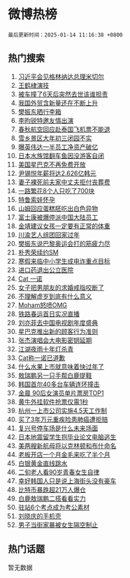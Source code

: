 # 微博热榜

`最后更新时间：2025-01-14 11:16:38 +0800`

## 热门搜索

1. [习近平会见格林纳达总理米切尔](https://m.weibo.cn/search?containerid=100103type%3D1%26t%3D10%26q%3D%23%E4%B9%A0%E8%BF%91%E5%B9%B3%E4%BC%9A%E8%A7%81%E6%A0%BC%E6%9E%97%E7%BA%B3%E8%BE%BE%E6%80%BB%E7%90%86%E7%B1%B3%E5%88%87%E5%B0%94%23&stream_entry_id=51&isnewpage=1&extparam=seat%3D1%26pos%3D0%26stream_entry_id%3D51%26c_type%3D51%26filter_type%3Drealtimehot%26cate%3D10103%26q%3D%2523%25E4%25B9%25A0%25E8%25BF%2591%25E5%25B9%25B3%25E4%25BC%259A%25E8%25A7%2581%25E6%25A0%25BC%25E6%259E%2597%25E7%25BA%25B3%25E8%25BE%25BE%25E6%2580%25BB%25E7%2590%2586%25E7%25B1%25B3%25E5%2588%2587%25E5%25B0%2594%2523%26dgr%3D0%26display_time%3D1736824597%26pre_seqid%3D17368245970920857042125)
1. [王鹤棣演技](https://m.weibo.cn/search?containerid=100103type%3D1%26t%3D10%26q%3D%E7%8E%8B%E9%B9%A4%E6%A3%A3%E6%BC%94%E6%8A%80&stream_entry_id=31&isnewpage=1&extparam=seat%3D1%26flag%3D2%26lcate%3D5001%26stream_entry_id%3D31%26q%3D%25E7%258E%258B%25E9%25B9%25A4%25E6%25A3%25A3%25E6%25BC%2594%25E6%258A%2580%26dgr%3D0%26pos%3D0%26c_type%3D31%26band_rank%3D1%26realpos%3D1%26cate%3D5001%26filter_type%3Drealtimehot%26display_time%3D1736824597%26pre_seqid%3D17368245970920857042125)
1. [被车撞了6天后突然去世该谁担责](https://m.weibo.cn/search?containerid=100103type%3D1%26t%3D10%26q%3D%23%E8%A2%AB%E8%BD%A6%E6%92%9E%E4%BA%866%E5%A4%A9%E5%90%8E%E7%AA%81%E7%84%B6%E5%8E%BB%E4%B8%96%E8%AF%A5%E8%B0%81%E6%8B%85%E8%B4%A3%23&stream_entry_id=31&isnewpage=1&extparam=seat%3D1%26flag%3D1%26lcate%3D5001%26stream_entry_id%3D31%26q%3D%2523%25E8%25A2%25AB%25E8%25BD%25A6%25E6%2592%259E%25E4%25BA%25866%25E5%25A4%25A9%25E5%2590%258E%25E7%25AA%2581%25E7%2584%25B6%25E5%258E%25BB%25E4%25B8%2596%25E8%25AF%25A5%25E8%25B0%2581%25E6%258B%2585%25E8%25B4%25A3%2523%26dgr%3D0%26pos%3D1%26c_type%3D31%26band_rank%3D2%26realpos%3D2%26cate%3D5001%26filter_type%3Drealtimehot%26display_time%3D1736824597%26pre_seqid%3D17368245970920857042125)
1. [我国外贸含新量还在不断上升](https://m.weibo.cn/search?containerid=100103type%3D1%26t%3D10%26q%3D%23%E6%88%91%E5%9B%BD%E5%A4%96%E8%B4%B8%E5%90%AB%E6%96%B0%E9%87%8F%E8%BF%98%E5%9C%A8%E4%B8%8D%E6%96%AD%E4%B8%8A%E5%8D%87%23&stream_entry_id=31&isnewpage=1&extparam=seat%3D1%26flag%3D0%26lcate%3D5001%26stream_entry_id%3D31%26q%3D%2523%25E6%2588%2591%25E5%259B%25BD%25E5%25A4%2596%25E8%25B4%25B8%25E5%2590%25AB%25E6%2596%25B0%25E9%2587%258F%25E8%25BF%2598%25E5%259C%25A8%25E4%25B8%258D%25E6%2596%25AD%25E4%25B8%258A%25E5%258D%2587%2523%26dgr%3D0%26pos%3D2%26c_type%3D31%26band_rank%3D3%26realpos%3D3%26cate%3D5001%26filter_type%3Drealtimehot%26display_time%3D1736824597%26pre_seqid%3D17368245970920857042125)
1. [樊振东晒行李箱](https://m.weibo.cn/search?containerid=100103type%3D1%26t%3D10%26q%3D%23%E6%A8%8A%E6%8C%AF%E4%B8%9C%E6%99%92%E8%A1%8C%E6%9D%8E%E7%AE%B1%23&stream_entry_id=31&isnewpage=1&extparam=seat%3D1%26flag%3D1%26lcate%3D5001%26stream_entry_id%3D31%26q%3D%2523%25E6%25A8%258A%25E6%258C%25AF%25E4%25B8%259C%25E6%2599%2592%25E8%25A1%258C%25E6%259D%258E%25E7%25AE%25B1%2523%26dgr%3D0%26pos%3D3%26c_type%3D31%26band_rank%3D4%26realpos%3D4%26cate%3D5001%26filter_type%3Drealtimehot%26display_time%3D1736824597%26pre_seqid%3D17368245970920857042125)
1. [李昀锐特邀友情出演](https://m.weibo.cn/search?containerid=100103type%3D1%26t%3D10%26q%3D%23%E6%9D%8E%E6%98%80%E9%94%90%E7%89%B9%E9%82%80%E5%8F%8B%E6%83%85%E5%87%BA%E6%BC%94%23&stream_entry_id=31&isnewpage=1&extparam=seat%3D1%26flag%3D1%26lcate%3D5001%26stream_entry_id%3D31%26q%3D%2523%25E6%259D%258E%25E6%2598%2580%25E9%2594%2590%25E7%2589%25B9%25E9%2582%2580%25E5%258F%258B%25E6%2583%2585%25E5%2587%25BA%25E6%25BC%2594%2523%26dgr%3D0%26pos%3D4%26c_type%3D31%26band_rank%3D5%26realpos%3D5%26cate%3D5001%26filter_type%3Drealtimehot%26display_time%3D1736824597%26pre_seqid%3D17368245970920857042125)
1. [春秋航空回应赴泰国飞机票不能退](https://m.weibo.cn/search?containerid=100103type%3D1%26t%3D10%26q%3D%23%E6%98%A5%E7%A7%8B%E8%88%AA%E7%A9%BA%E5%9B%9E%E5%BA%94%E8%B5%B4%E6%B3%B0%E5%9B%BD%E9%A3%9E%E6%9C%BA%E7%A5%A8%E4%B8%8D%E8%83%BD%E9%80%80%23&stream_entry_id=31&isnewpage=1&extparam=seat%3D1%26flag%3D1%26lcate%3D5001%26stream_entry_id%3D31%26q%3D%2523%25E6%2598%25A5%25E7%25A7%258B%25E8%2588%25AA%25E7%25A9%25BA%25E5%259B%259E%25E5%25BA%2594%25E8%25B5%25B4%25E6%25B3%25B0%25E5%259B%25BD%25E9%25A3%259E%25E6%259C%25BA%25E7%25A5%25A8%25E4%25B8%258D%25E8%2583%25BD%25E9%2580%2580%2523%26dgr%3D0%26pos%3D5%26c_type%3D31%26band_rank%3D6%26realpos%3D6%26cate%3D5001%26filter_type%3Drealtimehot%26display_time%3D1736824597%26pre_seqid%3D17368245970920857042125)
1. [雪乡景区大年初三闭园不实](https://m.weibo.cn/search?containerid=100103type%3D1%26t%3D10%26q%3D%23%E9%9B%AA%E4%B9%A1%E6%99%AF%E5%8C%BA%E5%A4%A7%E5%B9%B4%E5%88%9D%E4%B8%89%E9%97%AD%E5%9B%AD%E4%B8%8D%E5%AE%9E%23&stream_entry_id=31&isnewpage=1&extparam=seat%3D1%26is_ad_pos%3D1%26lcate%3D5001%26stream_entry_id%3D31%26q%3D%2523%25E9%259B%25AA%25E4%25B9%25A1%25E6%2599%25AF%25E5%258C%25BA%25E5%25A4%25A7%25E5%25B9%25B4%25E5%2588%259D%25E4%25B8%2589%25E9%2597%25AD%25E5%259B%25AD%25E4%25B8%258D%25E5%25AE%259E%2523%26dgr%3D0%26pos%3D6%26c_type%3D31%26band_rank%3D7%26adid%3D272643%26cate%3D5001%26filter_type%3Drealtimehot%26display_time%3D1736824597%26pre_seqid%3D17368245970920857042125)
1. [曝英伟达一半员工净资产破亿](https://m.weibo.cn/search?containerid=100103type%3D1%26t%3D10%26q%3D%23%E6%9B%9D%E8%8B%B1%E4%BC%9F%E8%BE%BE%E4%B8%80%E5%8D%8A%E5%91%98%E5%B7%A5%E5%87%80%E8%B5%84%E4%BA%A7%E7%A0%B4%E4%BA%BF%23&stream_entry_id=31&isnewpage=1&extparam=seat%3D1%26flag%3D2%26lcate%3D5001%26stream_entry_id%3D31%26q%3D%2523%25E6%259B%259D%25E8%258B%25B1%25E4%25BC%259F%25E8%25BE%25BE%25E4%25B8%2580%25E5%258D%258A%25E5%2591%2598%25E5%25B7%25A5%25E5%2587%2580%25E8%25B5%2584%25E4%25BA%25A7%25E7%25A0%25B4%25E4%25BA%25BF%2523%26dgr%3D0%26pos%3D7%26c_type%3D31%26band_rank%3D7%26realpos%3D7%26cate%3D5001%26filter_type%3Drealtimehot%26display_time%3D1736824597%26pre_seqid%3D17368245970920857042125)
1. [日本水族馆翻车鱼因没游客自闭](https://m.weibo.cn/search?containerid=100103type%3D1%26t%3D10%26q%3D%23%E6%97%A5%E6%9C%AC%E6%B0%B4%E6%97%8F%E9%A6%86%E7%BF%BB%E8%BD%A6%E9%B1%BC%E5%9B%A0%E6%B2%A1%E6%B8%B8%E5%AE%A2%E8%87%AA%E9%97%AD%23&stream_entry_id=31&isnewpage=1&extparam=seat%3D1%26flag%3D0%26lcate%3D5001%26stream_entry_id%3D31%26q%3D%2523%25E6%2597%25A5%25E6%259C%25AC%25E6%25B0%25B4%25E6%2597%258F%25E9%25A6%2586%25E7%25BF%25BB%25E8%25BD%25A6%25E9%25B1%25BC%25E5%259B%25A0%25E6%25B2%25A1%25E6%25B8%25B8%25E5%25AE%25A2%25E8%2587%25AA%25E9%2597%25AD%2523%26dgr%3D0%26pos%3D8%26c_type%3D31%26band_rank%3D8%26realpos%3D8%26cate%3D5001%26filter_type%3Drealtimehot%26display_time%3D1736824597%26pre_seqid%3D17368245970920857042125)
1. [美国星巴克不再免费开放](https://m.weibo.cn/search?containerid=100103type%3D1%26t%3D10%26q%3D%23%E7%BE%8E%E5%9B%BD%E6%98%9F%E5%B7%B4%E5%85%8B%E4%B8%8D%E5%86%8D%E5%85%8D%E8%B4%B9%E5%BC%80%E6%94%BE%23&stream_entry_id=31&isnewpage=1&extparam=seat%3D1%26flag%3D0%26lcate%3D5001%26stream_entry_id%3D31%26q%3D%2523%25E7%25BE%258E%25E5%259B%25BD%25E6%2598%259F%25E5%25B7%25B4%25E5%2585%258B%25E4%25B8%258D%25E5%2586%258D%25E5%2585%258D%25E8%25B4%25B9%25E5%25BC%2580%25E6%2594%25BE%2523%26dgr%3D0%26pos%3D9%26c_type%3D31%26band_rank%3D9%26realpos%3D9%26cate%3D5001%26filter_type%3Drealtimehot%26display_time%3D1736824597%26pre_seqid%3D17368245970920857042125)
1. [尹锡悦年薪将达2.626亿韩元](https://m.weibo.cn/search?containerid=100103type%3D1%26t%3D10%26q%3D%23%E5%B0%B9%E9%94%A1%E6%82%A6%E5%B9%B4%E8%96%AA%E5%B0%86%E8%BE%BE2.626%E4%BA%BF%E9%9F%A9%E5%85%83%23&stream_entry_id=31&isnewpage=1&extparam=seat%3D1%26flag%3D1%26lcate%3D5001%26stream_entry_id%3D31%26q%3D%2523%25E5%25B0%25B9%25E9%2594%25A1%25E6%2582%25A6%25E5%25B9%25B4%25E8%2596%25AA%25E5%25B0%2586%25E8%25BE%25BE2.626%25E4%25BA%25BF%25E9%259F%25A9%25E5%2585%2583%2523%26dgr%3D0%26pos%3D10%26c_type%3D31%26band_rank%3D10%26realpos%3D10%26cate%3D5001%26filter_type%3Drealtimehot%26display_time%3D1736824597%26pre_seqid%3D17368245970920857042125)
1. [妻子裸死前夫家中丈夫拒付丧葬费](https://m.weibo.cn/search?containerid=100103type%3D1%26t%3D10%26q%3D%23%E5%A6%BB%E5%AD%90%E8%A3%B8%E6%AD%BB%E5%89%8D%E5%A4%AB%E5%AE%B6%E4%B8%AD%E4%B8%88%E5%A4%AB%E6%8B%92%E4%BB%98%E4%B8%A7%E8%91%AC%E8%B4%B9%23&stream_entry_id=31&isnewpage=1&extparam=seat%3D1%26flag%3D2%26lcate%3D5001%26stream_entry_id%3D31%26q%3D%2523%25E5%25A6%25BB%25E5%25AD%2590%25E8%25A3%25B8%25E6%25AD%25BB%25E5%2589%258D%25E5%25A4%25AB%25E5%25AE%25B6%25E4%25B8%25AD%25E4%25B8%2588%25E5%25A4%25AB%25E6%258B%2592%25E4%25BB%2598%25E4%25B8%25A7%25E8%2591%25AC%25E8%25B4%25B9%2523%26dgr%3D0%26pos%3D11%26c_type%3D31%26band_rank%3D11%26realpos%3D11%26cate%3D5001%26filter_type%3Drealtimehot%26display_time%3D1736824597%26pre_seqid%3D17368245970920857042125)
1. [一路繁花8个人只吃了700块](https://m.weibo.cn/search?containerid=100103type%3D1%26t%3D10%26q%3D%23%E4%B8%80%E8%B7%AF%E7%B9%81%E8%8A%B18%E4%B8%AA%E4%BA%BA%E5%8F%AA%E5%90%83%E4%BA%86700%E5%9D%97%23&stream_entry_id=31&isnewpage=1&extparam=seat%3D1%26flag%3D2%26lcate%3D5001%26stream_entry_id%3D31%26q%3D%2523%25E4%25B8%2580%25E8%25B7%25AF%25E7%25B9%2581%25E8%258A%25B18%25E4%25B8%25AA%25E4%25BA%25BA%25E5%258F%25AA%25E5%2590%2583%25E4%25BA%2586700%25E5%259D%2597%2523%26dgr%3D0%26pos%3D12%26c_type%3D31%26band_rank%3D12%26realpos%3D12%26cate%3D5001%26filter_type%3Drealtimehot%26display_time%3D1736824597%26pre_seqid%3D17368245970920857042125)
1. [特鲁索娃怀孕](https://m.weibo.cn/search?containerid=100103type%3D1%26t%3D10%26q%3D%E7%89%B9%E9%B2%81%E7%B4%A2%E5%A8%83%E6%80%80%E5%AD%95&stream_entry_id=31&isnewpage=1&extparam=seat%3D1%26flag%3D2%26lcate%3D5001%26stream_entry_id%3D31%26q%3D%25E7%2589%25B9%25E9%25B2%2581%25E7%25B4%25A2%25E5%25A8%2583%25E6%2580%2580%25E5%25AD%2595%26dgr%3D0%26pos%3D13%26c_type%3D31%26band_rank%3D13%26realpos%3D13%26cate%3D5001%26filter_type%3Drealtimehot%26display_time%3D1736824597%26pre_seqid%3D17368245970920857042125)
1. [山姆回应蛋糕胚吃出白色异物](https://m.weibo.cn/search?containerid=100103type%3D1%26t%3D10%26q%3D%23%E5%B1%B1%E5%A7%86%E5%9B%9E%E5%BA%94%E8%9B%8B%E7%B3%95%E8%83%9A%E5%90%83%E5%87%BA%E7%99%BD%E8%89%B2%E5%BC%82%E7%89%A9%23&stream_entry_id=31&isnewpage=1&extparam=seat%3D1%26flag%3D0%26lcate%3D5001%26stream_entry_id%3D31%26q%3D%2523%25E5%25B1%25B1%25E5%25A7%2586%25E5%259B%259E%25E5%25BA%2594%25E8%259B%258B%25E7%25B3%2595%25E8%2583%259A%25E5%2590%2583%25E5%2587%25BA%25E7%2599%25BD%25E8%2589%25B2%25E5%25BC%2582%25E7%2589%25A9%2523%26dgr%3D0%26pos%3D14%26c_type%3D31%26band_rank%3D14%26realpos%3D14%26cate%3D5001%26filter_type%3Drealtimehot%26display_time%3D1736824597%26pre_seqid%3D17368245970920857042125)
1. [富士康被爆停派中国大陆员工](https://m.weibo.cn/search?containerid=100103type%3D1%26t%3D10%26q%3D%23%E5%AF%8C%E5%A3%AB%E5%BA%B7%E8%A2%AB%E7%88%86%E5%81%9C%E6%B4%BE%E4%B8%AD%E5%9B%BD%E5%A4%A7%E9%99%86%E5%91%98%E5%B7%A5%23&stream_entry_id=31&isnewpage=1&extparam=seat%3D1%26flag%3D1%26lcate%3D5001%26stream_entry_id%3D31%26q%3D%2523%25E5%25AF%258C%25E5%25A3%25AB%25E5%25BA%25B7%25E8%25A2%25AB%25E7%2588%2586%25E5%2581%259C%25E6%25B4%25BE%25E4%25B8%25AD%25E5%259B%25BD%25E5%25A4%25A7%25E9%2599%2586%25E5%2591%2598%25E5%25B7%25A5%2523%26dgr%3D0%26pos%3D15%26c_type%3D31%26band_rank%3D15%26realpos%3D15%26cate%3D5001%26filter_type%3Drealtimehot%26display_time%3D1736824597%26pre_seqid%3D17368245970920857042125)
1. [金靖建议女孩一定要有正常的体重](https://m.weibo.cn/search?containerid=100103type%3D1%26t%3D10%26q%3D%23%E9%87%91%E9%9D%96%E5%BB%BA%E8%AE%AE%E5%A5%B3%E5%AD%A9%E4%B8%80%E5%AE%9A%E8%A6%81%E6%9C%89%E6%AD%A3%E5%B8%B8%E7%9A%84%E4%BD%93%E9%87%8D%23&stream_entry_id=31&isnewpage=1&extparam=seat%3D1%26flag%3D0%26lcate%3D5001%26stream_entry_id%3D31%26q%3D%2523%25E9%2587%2591%25E9%259D%2596%25E5%25BB%25BA%25E8%25AE%25AE%25E5%25A5%25B3%25E5%25AD%25A9%25E4%25B8%2580%25E5%25AE%259A%25E8%25A6%2581%25E6%259C%2589%25E6%25AD%25A3%25E5%25B8%25B8%25E7%259A%2584%25E4%25BD%2593%25E9%2587%258D%2523%26dgr%3D0%26pos%3D16%26c_type%3D31%26band_rank%3D16%26realpos%3D16%26cate%3D5001%26filter_type%3Drealtimehot%26display_time%3D1736824597%26pre_seqid%3D17368245970920857042125)
1. [川渝艺人组团回家过年](https://m.weibo.cn/search?containerid=100103type%3D1%26t%3D10%26q%3D%23%E5%B7%9D%E6%B8%9D%E8%89%BA%E4%BA%BA%E7%BB%84%E5%9B%A2%E5%9B%9E%E5%AE%B6%E8%BF%87%E5%B9%B4%23&stream_entry_id=31&isnewpage=1&extparam=seat%3D1%26flag%3D1%26lcate%3D5001%26stream_entry_id%3D31%26q%3D%2523%25E5%25B7%259D%25E6%25B8%259D%25E8%2589%25BA%25E4%25BA%25BA%25E7%25BB%2584%25E5%259B%25A2%25E5%259B%259E%25E5%25AE%25B6%25E8%25BF%2587%25E5%25B9%25B4%2523%26dgr%3D0%26pos%3D17%26c_type%3D31%26band_rank%3D17%26realpos%3D17%26cate%3D5001%26filter_type%3Drealtimehot%26display_time%3D1736824597%26pre_seqid%3D17368245970920857042125)
1. [樊振东说巴黎奥运会打的筋疲力尽](https://m.weibo.cn/search?containerid=100103type%3D1%26t%3D10%26q%3D%23%E6%A8%8A%E6%8C%AF%E4%B8%9C%E8%AF%B4%E5%B7%B4%E9%BB%8E%E5%A5%A5%E8%BF%90%E4%BC%9A%E6%89%93%E7%9A%84%E7%AD%8B%E7%96%B2%E5%8A%9B%E5%B0%BD%23&stream_entry_id=31&isnewpage=1&extparam=seat%3D1%26flag%3D0%26lcate%3D5001%26stream_entry_id%3D31%26q%3D%2523%25E6%25A8%258A%25E6%258C%25AF%25E4%25B8%259C%25E8%25AF%25B4%25E5%25B7%25B4%25E9%25BB%258E%25E5%25A5%25A5%25E8%25BF%2590%25E4%25BC%259A%25E6%2589%2593%25E7%259A%2584%25E7%25AD%258B%25E7%2596%25B2%25E5%258A%259B%25E5%25B0%25BD%2523%26dgr%3D0%26pos%3D18%26c_type%3D31%26band_rank%3D18%26realpos%3D18%26cate%3D5001%26filter_type%3Drealtimehot%26display_time%3D1736824597%26pre_seqid%3D17368245970920857042125)
1. [朴秀荣续约SM](https://m.weibo.cn/search?containerid=100103type%3D1%26t%3D10%26q%3D%23%E6%9C%B4%E7%A7%80%E8%8D%A3%E7%BB%AD%E7%BA%A6SM%23&stream_entry_id=31&isnewpage=1&extparam=seat%3D1%26flag%3D1%26lcate%3D5001%26stream_entry_id%3D31%26q%3D%2523%25E6%259C%25B4%25E7%25A7%2580%25E8%258D%25A3%25E7%25BB%25AD%25E7%25BA%25A6SM%2523%26dgr%3D0%26pos%3D19%26c_type%3D31%26band_rank%3D19%26realpos%3D19%26cate%3D5001%26filter_type%3Drealtimehot%26display_time%3D1736824597%26pre_seqid%3D17368245970920857042125)
1. [寒假来临中小学生成电诈重点目标](https://m.weibo.cn/search?containerid=100103type%3D1%26t%3D10%26q%3D%23%E5%AF%92%E5%81%87%E6%9D%A5%E4%B8%B4%E4%B8%AD%E5%B0%8F%E5%AD%A6%E7%94%9F%E6%88%90%E7%94%B5%E8%AF%88%E9%87%8D%E7%82%B9%E7%9B%AE%E6%A0%87%23&stream_entry_id=31&isnewpage=1&extparam=seat%3D1%26flag%3D1%26lcate%3D5001%26stream_entry_id%3D31%26q%3D%2523%25E5%25AF%2592%25E5%2581%2587%25E6%259D%25A5%25E4%25B8%25B4%25E4%25B8%25AD%25E5%25B0%258F%25E5%25AD%25A6%25E7%2594%259F%25E6%2588%2590%25E7%2594%25B5%25E8%25AF%2588%25E9%2587%258D%25E7%2582%25B9%25E7%259B%25AE%25E6%25A0%2587%2523%26dgr%3D0%26pos%3D20%26c_type%3D31%26band_rank%3D20%26realpos%3D20%26cate%3D5001%26filter_type%3Drealtimehot%26display_time%3D1736824597%26pre_seqid%3D17368245970920857042125)
1. [进口药退出公立医院](https://m.weibo.cn/search?containerid=100103type%3D1%26t%3D10%26q%3D%23%E8%BF%9B%E5%8F%A3%E8%8D%AF%E9%80%80%E5%87%BA%E5%85%AC%E7%AB%8B%E5%8C%BB%E9%99%A2%23&stream_entry_id=31&isnewpage=1&extparam=seat%3D1%26flag%3D0%26lcate%3D5001%26stream_entry_id%3D31%26q%3D%2523%25E8%25BF%259B%25E5%258F%25A3%25E8%258D%25AF%25E9%2580%2580%25E5%2587%25BA%25E5%2585%25AC%25E7%25AB%258B%25E5%258C%25BB%25E9%2599%25A2%2523%26dgr%3D0%26pos%3D21%26c_type%3D31%26band_rank%3D21%26realpos%3D21%26cate%3D5001%26filter_type%3Drealtimehot%26display_time%3D1736824597%26pre_seqid%3D17368245970920857042125)
1. [Cat 一诺](https://m.weibo.cn/search?containerid=100103type%3D1%26t%3D10%26q%3DCat+%E4%B8%80%E8%AF%BA&stream_entry_id=31&isnewpage=1&extparam=seat%3D1%26flag%3D0%26lcate%3D5001%26stream_entry_id%3D31%26q%3DCat%2520%25E4%25B8%2580%25E8%25AF%25BA%26dgr%3D0%26pos%3D22%26c_type%3D31%26band_rank%3D22%26realpos%3D22%26cate%3D5001%26filter_type%3Drealtimehot%26display_time%3D1736824597%26pre_seqid%3D17368245970920857042125)
1. [女子把男朋友的求婚戒指咬断了](https://m.weibo.cn/search?containerid=100103type%3D1%26t%3D10%26q%3D%23%E5%A5%B3%E5%AD%90%E6%8A%8A%E7%94%B7%E6%9C%8B%E5%8F%8B%E7%9A%84%E6%B1%82%E5%A9%9A%E6%88%92%E6%8C%87%E5%92%AC%E6%96%AD%E4%BA%86%23&stream_entry_id=31&isnewpage=1&extparam=seat%3D1%26flag%3D1%26lcate%3D5001%26stream_entry_id%3D31%26q%3D%2523%25E5%25A5%25B3%25E5%25AD%2590%25E6%258A%258A%25E7%2594%25B7%25E6%259C%258B%25E5%258F%258B%25E7%259A%2584%25E6%25B1%2582%25E5%25A9%259A%25E6%2588%2592%25E6%258C%2587%25E5%2592%25AC%25E6%2596%25AD%25E4%25BA%2586%2523%26dgr%3D0%26pos%3D23%26c_type%3D31%26band_rank%3D23%26realpos%3D23%26cate%3D5001%26filter_type%3Drealtimehot%26display_time%3D1736824597%26pre_seqid%3D17368245970920857042125)
1. [不理解虚岁到底有什么意义](https://m.weibo.cn/search?containerid=100103type%3D1%26t%3D10%26q%3D%23%E4%B8%8D%E7%90%86%E8%A7%A3%E8%99%9A%E5%B2%81%E5%88%B0%E5%BA%95%E6%9C%89%E4%BB%80%E4%B9%88%E6%84%8F%E4%B9%89%23&stream_entry_id=31&isnewpage=1&extparam=seat%3D1%26flag%3D1%26lcate%3D5001%26stream_entry_id%3D31%26q%3D%2523%25E4%25B8%258D%25E7%2590%2586%25E8%25A7%25A3%25E8%2599%259A%25E5%25B2%2581%25E5%2588%25B0%25E5%25BA%2595%25E6%259C%2589%25E4%25BB%2580%25E4%25B9%2588%25E6%2584%258F%25E4%25B9%2589%2523%26dgr%3D0%26pos%3D24%26c_type%3D31%26band_rank%3D24%26realpos%3D24%26cate%3D5001%26filter_type%3Drealtimehot%26display_time%3D1736824597%26pre_seqid%3D17368245970920857042125)
1. [Moham怒喷OMG](https://m.weibo.cn/search?containerid=100103type%3D1%26t%3D10%26q%3D%23Moham%E6%80%92%E5%96%B7OMG%23&stream_entry_id=31&isnewpage=1&extparam=seat%3D1%26flag%3D0%26lcate%3D5001%26stream_entry_id%3D31%26q%3D%2523Moham%25E6%2580%2592%25E5%2596%25B7OMG%2523%26dgr%3D0%26pos%3D25%26c_type%3D31%26band_rank%3D25%26realpos%3D25%26cate%3D5001%26filter_type%3Drealtimehot%26display_time%3D1736824597%26pre_seqid%3D17368245970920857042125)
1. [铁路春运首日实况直播](https://m.weibo.cn/search?containerid=100103type%3D1%26t%3D10%26q%3D%23%E9%93%81%E8%B7%AF%E6%98%A5%E8%BF%90%E9%A6%96%E6%97%A5%E5%AE%9E%E5%86%B5%E7%9B%B4%E6%92%AD%23&stream_entry_id=31&isnewpage=1&extparam=seat%3D1%26flag%3D1%26lcate%3D5001%26stream_entry_id%3D31%26q%3D%2523%25E9%2593%2581%25E8%25B7%25AF%25E6%2598%25A5%25E8%25BF%2590%25E9%25A6%2596%25E6%2597%25A5%25E5%25AE%259E%25E5%2586%25B5%25E7%259B%25B4%25E6%2592%25AD%2523%26dgr%3D0%26pos%3D26%26c_type%3D31%26band_rank%3D26%26realpos%3D26%26cate%3D5001%26filter_type%3Drealtimehot%26display_time%3D1736824597%26pre_seqid%3D17368245970920857042125)
1. [刘亦菲去中国电视剧年度盛典](https://m.weibo.cn/search?containerid=100103type%3D1%26t%3D10%26q%3D%23%E5%88%98%E4%BA%A6%E8%8F%B2%E5%8E%BB%E4%B8%AD%E5%9B%BD%E7%94%B5%E8%A7%86%E5%89%A7%E5%B9%B4%E5%BA%A6%E7%9B%9B%E5%85%B8%23&stream_entry_id=31&isnewpage=1&extparam=seat%3D1%26flag%3D1%26lcate%3D5001%26stream_entry_id%3D31%26q%3D%2523%25E5%2588%2598%25E4%25BA%25A6%25E8%258F%25B2%25E5%258E%25BB%25E4%25B8%25AD%25E5%259B%25BD%25E7%2594%25B5%25E8%25A7%2586%25E5%2589%25A7%25E5%25B9%25B4%25E5%25BA%25A6%25E7%259B%259B%25E5%2585%25B8%2523%26dgr%3D0%26pos%3D27%26c_type%3D31%26band_rank%3D27%26realpos%3D27%26cate%3D5001%26filter_type%3Drealtimehot%26display_time%3D1736824597%26pre_seqid%3D17368245970920857042125)
1. [星巴克推出新的顾客行为准则](https://m.weibo.cn/search?containerid=100103type%3D1%26t%3D10%26q%3D%23%E6%98%9F%E5%B7%B4%E5%85%8B%E6%8E%A8%E5%87%BA%E6%96%B0%E7%9A%84%E9%A1%BE%E5%AE%A2%E8%A1%8C%E4%B8%BA%E5%87%86%E5%88%99%23&stream_entry_id=31&isnewpage=1&extparam=seat%3D1%26flag%3D0%26lcate%3D5001%26stream_entry_id%3D31%26q%3D%2523%25E6%2598%259F%25E5%25B7%25B4%25E5%2585%258B%25E6%258E%25A8%25E5%2587%25BA%25E6%2596%25B0%25E7%259A%2584%25E9%25A1%25BE%25E5%25AE%25A2%25E8%25A1%258C%25E4%25B8%25BA%25E5%2587%2586%25E5%2588%2599%2523%26dgr%3D0%26pos%3D28%26c_type%3D31%26band_rank%3D28%26realpos%3D28%26cate%3D5001%26filter_type%3Drealtimehot%26display_time%3D1736824597%26pre_seqid%3D17368245970920857042125)
1. [张杰演唱会大电影密钥延期](https://m.weibo.cn/search?containerid=100103type%3D1%26t%3D10%26q%3D%23%E5%BC%A0%E6%9D%B0%E6%BC%94%E5%94%B1%E4%BC%9A%E5%A4%A7%E7%94%B5%E5%BD%B1%E5%AF%86%E9%92%A5%E5%BB%B6%E6%9C%9F%23&stream_entry_id=31&isnewpage=1&extparam=seat%3D1%26flag%3D1%26lcate%3D5001%26stream_entry_id%3D31%26q%3D%2523%25E5%25BC%25A0%25E6%259D%25B0%25E6%25BC%2594%25E5%2594%25B1%25E4%25BC%259A%25E5%25A4%25A7%25E7%2594%25B5%25E5%25BD%25B1%25E5%25AF%2586%25E9%2592%25A5%25E5%25BB%25B6%25E6%259C%259F%2523%26dgr%3D0%26pos%3D29%26c_type%3D31%26band_rank%3D29%26realpos%3D29%26cate%3D5001%26filter_type%3Drealtimehot%26display_time%3D1736824597%26pre_seqid%3D17368245970920857042125)
1. [江湖夜雨十年灯杀青](https://m.weibo.cn/search?containerid=100103type%3D1%26t%3D10%26q%3D%23%E6%B1%9F%E6%B9%96%E5%A4%9C%E9%9B%A8%E5%8D%81%E5%B9%B4%E7%81%AF%E6%9D%80%E9%9D%92%23&stream_entry_id=31&isnewpage=1&extparam=seat%3D1%26flag%3D1%26lcate%3D5001%26stream_entry_id%3D31%26q%3D%2523%25E6%25B1%259F%25E6%25B9%2596%25E5%25A4%259C%25E9%259B%25A8%25E5%258D%2581%25E5%25B9%25B4%25E7%2581%25AF%25E6%259D%2580%25E9%259D%2592%2523%26dgr%3D0%26pos%3D30%26c_type%3D31%26band_rank%3D30%26realpos%3D30%26cate%3D5001%26filter_type%3Drealtimehot%26display_time%3D1736824597%26pre_seqid%3D17368245970920857042125)
1. [Cat称一诺已道歉](https://m.weibo.cn/search?containerid=100103type%3D1%26t%3D10%26q%3D%23Cat%E7%A7%B0%E4%B8%80%E8%AF%BA%E5%B7%B2%E9%81%93%E6%AD%89%23&stream_entry_id=31&isnewpage=1&extparam=seat%3D1%26flag%3D0%26lcate%3D5001%26stream_entry_id%3D31%26q%3D%2523Cat%25E7%25A7%25B0%25E4%25B8%2580%25E8%25AF%25BA%25E5%25B7%25B2%25E9%2581%2593%25E6%25AD%2589%2523%26dgr%3D0%26pos%3D31%26c_type%3D31%26band_rank%3D31%26realpos%3D31%26cate%3D5001%26filter_type%3Drealtimehot%26display_time%3D1736824597%26pre_seqid%3D17368245970920857042125)
1. [什么水果上市就意味着快过年了](https://m.weibo.cn/search?containerid=100103type%3D1%26t%3D10%26q%3D%23%E4%BB%80%E4%B9%88%E6%B0%B4%E6%9E%9C%E4%B8%8A%E5%B8%82%E5%B0%B1%E6%84%8F%E5%91%B3%E7%9D%80%E5%BF%AB%E8%BF%87%E5%B9%B4%E4%BA%86%23&stream_entry_id=31&isnewpage=1&extparam=seat%3D1%26flag%3D0%26lcate%3D5001%26stream_entry_id%3D31%26q%3D%2523%25E4%25BB%2580%25E4%25B9%2588%25E6%25B0%25B4%25E6%259E%259C%25E4%25B8%258A%25E5%25B8%2582%25E5%25B0%25B1%25E6%2584%258F%25E5%2591%25B3%25E7%259D%2580%25E5%25BF%25AB%25E8%25BF%2587%25E5%25B9%25B4%25E4%25BA%2586%2523%26dgr%3D0%26pos%3D32%26c_type%3D31%26band_rank%3D32%26realpos%3D32%26cate%3D5001%26filter_type%3Drealtimehot%26display_time%3D1736824597%26pre_seqid%3D17368245970920857042125)
1. [敖瑞鹏另一只手帮白鹿提鞋](https://m.weibo.cn/search?containerid=100103type%3D1%26t%3D10%26q%3D%23%E6%95%96%E7%91%9E%E9%B9%8F%E5%8F%A6%E4%B8%80%E5%8F%AA%E6%89%8B%E5%B8%AE%E7%99%BD%E9%B9%BF%E6%8F%90%E9%9E%8B%23&stream_entry_id=31&isnewpage=1&extparam=seat%3D1%26flag%3D0%26lcate%3D5001%26stream_entry_id%3D31%26q%3D%2523%25E6%2595%2596%25E7%2591%259E%25E9%25B9%258F%25E5%258F%25A6%25E4%25B8%2580%25E5%258F%25AA%25E6%2589%258B%25E5%25B8%25AE%25E7%2599%25BD%25E9%25B9%25BF%25E6%258F%2590%25E9%259E%258B%2523%26dgr%3D0%26pos%3D33%26c_type%3D31%26band_rank%3D33%26realpos%3D33%26cate%3D5001%26filter_type%3Drealtimehot%26display_time%3D1736824597%26pre_seqid%3D17368245970920857042125)
1. [韩国首尔40多台车辆连环撞击](https://m.weibo.cn/search?containerid=100103type%3D1%26t%3D10%26q%3D%23%E9%9F%A9%E5%9B%BD%E9%A6%96%E5%B0%9440%E5%A4%9A%E5%8F%B0%E8%BD%A6%E8%BE%86%E8%BF%9E%E7%8E%AF%E6%92%9E%E5%87%BB%23&stream_entry_id=31&isnewpage=1&extparam=seat%3D1%26flag%3D0%26lcate%3D5001%26stream_entry_id%3D31%26q%3D%2523%25E9%259F%25A9%25E5%259B%25BD%25E9%25A6%2596%25E5%25B0%259440%25E5%25A4%259A%25E5%258F%25B0%25E8%25BD%25A6%25E8%25BE%2586%25E8%25BF%259E%25E7%258E%25AF%25E6%2592%259E%25E5%2587%25BB%2523%26dgr%3D0%26pos%3D34%26c_type%3D31%26band_rank%3D34%26realpos%3D34%26cate%3D5001%26filter_type%3Drealtimehot%26display_time%3D1736824597%26pre_seqid%3D17368245970920857042125)
1. [金晨 90后女演员单片票房TOP1](https://m.weibo.cn/search?containerid=100103type%3D1%26t%3D10%26q%3D%E9%87%91%E6%99%A8+90%E5%90%8E%E5%A5%B3%E6%BC%94%E5%91%98%E5%8D%95%E7%89%87%E7%A5%A8%E6%88%BFTOP1&stream_entry_id=31&isnewpage=1&extparam=seat%3D1%26flag%3D1%26lcate%3D5001%26stream_entry_id%3D31%26q%3D%25E9%2587%2591%25E6%2599%25A8%252090%25E5%2590%258E%25E5%25A5%25B3%25E6%25BC%2594%25E5%2591%2598%25E5%258D%2595%25E7%2589%2587%25E7%25A5%25A8%25E6%2588%25BFTOP1%26dgr%3D0%26pos%3D35%26c_type%3D31%26band_rank%3D35%26realpos%3D35%26cate%3D5001%26filter_type%3Drealtimehot%26display_time%3D1736824597%26pre_seqid%3D17368245970920857042125)
1. [黄牛外挂软件抢票仅需1秒](https://m.weibo.cn/search?containerid=100103type%3D1%26t%3D10%26q%3D%23%E9%BB%84%E7%89%9B%E5%A4%96%E6%8C%82%E8%BD%AF%E4%BB%B6%E6%8A%A2%E7%A5%A8%E4%BB%85%E9%9C%801%E7%A7%92%23&stream_entry_id=31&isnewpage=1&extparam=seat%3D1%26flag%3D1%26lcate%3D5001%26stream_entry_id%3D31%26q%3D%2523%25E9%25BB%2584%25E7%2589%259B%25E5%25A4%2596%25E6%258C%2582%25E8%25BD%25AF%25E4%25BB%25B6%25E6%258A%25A2%25E7%25A5%25A8%25E4%25BB%2585%25E9%259C%25801%25E7%25A7%2592%2523%26dgr%3D0%26pos%3D36%26c_type%3D31%26band_rank%3D36%26realpos%3D36%26cate%3D5001%26filter_type%3Drealtimehot%26display_time%3D1736824597%26pre_seqid%3D17368245970920857042125)
1. [杭州一上市公司实施4.5天工作制](https://m.weibo.cn/search?containerid=100103type%3D1%26t%3D10%26q%3D%23%E6%9D%AD%E5%B7%9E%E4%B8%80%E4%B8%8A%E5%B8%82%E5%85%AC%E5%8F%B8%E5%AE%9E%E6%96%BD4.5%E5%A4%A9%E5%B7%A5%E4%BD%9C%E5%88%B6%23&stream_entry_id=31&isnewpage=1&extparam=seat%3D1%26flag%3D1%26lcate%3D5001%26stream_entry_id%3D31%26q%3D%2523%25E6%259D%25AD%25E5%25B7%259E%25E4%25B8%2580%25E4%25B8%258A%25E5%25B8%2582%25E5%2585%25AC%25E5%258F%25B8%25E5%25AE%259E%25E6%2596%25BD4.5%25E5%25A4%25A9%25E5%25B7%25A5%25E4%25BD%259C%25E5%2588%25B6%2523%26dgr%3D0%26pos%3D37%26c_type%3D31%26band_rank%3D37%26realpos%3D37%26cate%3D5001%26filter_type%3Drealtimehot%26display_time%3D1736824597%26pre_seqid%3D17368245970920857042125)
1. [买了3年万元重疾险患肺癌遭拒赔](https://m.weibo.cn/search?containerid=100103type%3D1%26t%3D10%26q%3D%23%E4%B9%B0%E4%BA%863%E5%B9%B4%E4%B8%87%E5%85%83%E9%87%8D%E7%96%BE%E9%99%A9%E6%82%A3%E8%82%BA%E7%99%8C%E9%81%AD%E6%8B%92%E8%B5%94%23&stream_entry_id=31&isnewpage=1&extparam=seat%3D1%26flag%3D1%26lcate%3D5001%26stream_entry_id%3D31%26q%3D%2523%25E4%25B9%25B0%25E4%25BA%25863%25E5%25B9%25B4%25E4%25B8%2587%25E5%2585%2583%25E9%2587%258D%25E7%2596%25BE%25E9%2599%25A9%25E6%2582%25A3%25E8%2582%25BA%25E7%2599%258C%25E9%2581%25AD%25E6%258B%2592%25E8%25B5%2594%2523%26dgr%3D0%26pos%3D38%26c_type%3D31%26band_rank%3D38%26realpos%3D38%26cate%3D5001%26filter_type%3Drealtimehot%26display_time%3D1736824597%26pre_seqid%3D17368245970920857042125)
1. [复兴号停车场是什么未来场面](https://m.weibo.cn/search?containerid=100103type%3D1%26t%3D10%26q%3D%23%E5%A4%8D%E5%85%B4%E5%8F%B7%E5%81%9C%E8%BD%A6%E5%9C%BA%E6%98%AF%E4%BB%80%E4%B9%88%E6%9C%AA%E6%9D%A5%E5%9C%BA%E9%9D%A2%23&stream_entry_id=31&isnewpage=1&extparam=seat%3D1%26flag%3D0%26lcate%3D5001%26stream_entry_id%3D31%26q%3D%2523%25E5%25A4%258D%25E5%2585%25B4%25E5%258F%25B7%25E5%2581%259C%25E8%25BD%25A6%25E5%259C%25BA%25E6%2598%25AF%25E4%25BB%2580%25E4%25B9%2588%25E6%259C%25AA%25E6%259D%25A5%25E5%259C%25BA%25E9%259D%25A2%2523%26dgr%3D0%26pos%3D39%26c_type%3D31%26band_rank%3D39%26realpos%3D39%26cate%3D5001%26filter_type%3Drealtimehot%26display_time%3D1736824597%26pre_seqid%3D17368245970920857042125)
1. [日本地震留学生抱毕业论文电脑逃生](https://m.weibo.cn/search?containerid=100103type%3D1%26t%3D10%26q%3D%23%E6%97%A5%E6%9C%AC%E5%9C%B0%E9%9C%87%E7%95%99%E5%AD%A6%E7%94%9F%E6%8A%B1%E6%AF%95%E4%B8%9A%E8%AE%BA%E6%96%87%E7%94%B5%E8%84%91%E9%80%83%E7%94%9F%23&stream_entry_id=31&isnewpage=1&extparam=seat%3D1%26flag%3D1%26lcate%3D5001%26stream_entry_id%3D31%26q%3D%2523%25E6%2597%25A5%25E6%259C%25AC%25E5%259C%25B0%25E9%259C%2587%25E7%2595%2599%25E5%25AD%25A6%25E7%2594%259F%25E6%258A%25B1%25E6%25AF%2595%25E4%25B8%259A%25E8%25AE%25BA%25E6%2596%2587%25E7%2594%25B5%25E8%2584%2591%25E9%2580%2583%25E7%2594%259F%2523%26dgr%3D0%26pos%3D40%26c_type%3D31%26band_rank%3D40%26realpos%3D40%26cate%3D5001%26filter_type%3Drealtimehot%26display_time%3D1736824597%26pre_seqid%3D17368245970920857042125)
1. [美两艘新航母将以克林顿和布什命名](https://m.weibo.cn/search?containerid=100103type%3D1%26t%3D10%26q%3D%23%E7%BE%8E%E4%B8%A4%E8%89%98%E6%96%B0%E8%88%AA%E6%AF%8D%E5%B0%86%E4%BB%A5%E5%85%8B%E6%9E%97%E9%A1%BF%E5%92%8C%E5%B8%83%E4%BB%80%E5%91%BD%E5%90%8D%23&stream_entry_id=31&isnewpage=1&extparam=seat%3D1%26flag%3D1%26lcate%3D5001%26stream_entry_id%3D31%26q%3D%2523%25E7%25BE%258E%25E4%25B8%25A4%25E8%2589%2598%25E6%2596%25B0%25E8%2588%25AA%25E6%25AF%258D%25E5%25B0%2586%25E4%25BB%25A5%25E5%2585%258B%25E6%259E%2597%25E9%25A1%25BF%25E5%2592%258C%25E5%25B8%2583%25E4%25BB%2580%25E5%2591%25BD%25E5%2590%258D%2523%26dgr%3D0%26pos%3D41%26c_type%3D31%26band_rank%3D41%26realpos%3D41%26cate%3D5001%26filter_type%3Drealtimehot%26display_time%3D1736824597%26pre_seqid%3D17368245970920857042125)
1. [老板开店一个月金毛来吃了半个月](https://m.weibo.cn/search?containerid=100103type%3D1%26t%3D10%26q%3D%23%E8%80%81%E6%9D%BF%E5%BC%80%E5%BA%97%E4%B8%80%E4%B8%AA%E6%9C%88%E9%87%91%E6%AF%9B%E6%9D%A5%E5%90%83%E4%BA%86%E5%8D%8A%E4%B8%AA%E6%9C%88%23&stream_entry_id=31&isnewpage=1&extparam=seat%3D1%26flag%3D1%26lcate%3D5001%26stream_entry_id%3D31%26q%3D%2523%25E8%2580%2581%25E6%259D%25BF%25E5%25BC%2580%25E5%25BA%2597%25E4%25B8%2580%25E4%25B8%25AA%25E6%259C%2588%25E9%2587%2591%25E6%25AF%259B%25E6%259D%25A5%25E5%2590%2583%25E4%25BA%2586%25E5%258D%258A%25E4%25B8%25AA%25E6%259C%2588%2523%26dgr%3D0%26pos%3D42%26c_type%3D31%26band_rank%3D42%26realpos%3D42%26cate%3D5001%26filter_type%3Drealtimehot%26display_time%3D1736824597%26pre_seqid%3D17368245970920857042125)
1. [白银黄金直线跳水](https://m.weibo.cn/search?containerid=100103type%3D1%26t%3D10%26q%3D%23%E7%99%BD%E9%93%B6%E9%BB%84%E9%87%91%E7%9B%B4%E7%BA%BF%E8%B7%B3%E6%B0%B4%23&stream_entry_id=31&isnewpage=1&extparam=seat%3D1%26flag%3D1%26lcate%3D5001%26stream_entry_id%3D31%26q%3D%2523%25E7%2599%25BD%25E9%2593%25B6%25E9%25BB%2584%25E9%2587%2591%25E7%259B%25B4%25E7%25BA%25BF%25E8%25B7%25B3%25E6%25B0%25B4%2523%26dgr%3D0%26pos%3D43%26c_type%3D31%26band_rank%3D43%26realpos%3D43%26cate%3D5001%26filter_type%3Drealtimehot%26display_time%3D1736824597%26pre_seqid%3D17368245970920857042125)
1. [二旬老人看90岁青春女生自律](https://m.weibo.cn/search?containerid=100103type%3D1%26t%3D10%26q%3D%E4%BA%8C%E6%97%AC%E8%80%81%E4%BA%BA%E7%9C%8B90%E5%B2%81%E9%9D%92%E6%98%A5%E5%A5%B3%E7%94%9F%E8%87%AA%E5%BE%8B&stream_entry_id=31&isnewpage=1&extparam=seat%3D1%26flag%3D1%26lcate%3D5001%26stream_entry_id%3D31%26q%3D%25E4%25BA%258C%25E6%2597%25AC%25E8%2580%2581%25E4%25BA%25BA%25E7%259C%258B90%25E5%25B2%2581%25E9%259D%2592%25E6%2598%25A5%25E5%25A5%25B3%25E7%2594%259F%25E8%2587%25AA%25E5%25BE%258B%26dgr%3D0%26pos%3D44%26c_type%3D31%26band_rank%3D44%26realpos%3D44%26cate%3D5001%26filter_type%3Drealtimehot%26display_time%3D1736824597%26pre_seqid%3D17368245970920857042125)
1. [幸好韩国人只是说上海街头没有豪车](https://m.weibo.cn/search?containerid=100103type%3D1%26t%3D10%26q%3D%23%E5%B9%B8%E5%A5%BD%E9%9F%A9%E5%9B%BD%E4%BA%BA%E5%8F%AA%E6%98%AF%E8%AF%B4%E4%B8%8A%E6%B5%B7%E8%A1%97%E5%A4%B4%E6%B2%A1%E6%9C%89%E8%B1%AA%E8%BD%A6%23&stream_entry_id=31&isnewpage=1&extparam=seat%3D1%26flag%3D1%26lcate%3D5001%26stream_entry_id%3D31%26q%3D%2523%25E5%25B9%25B8%25E5%25A5%25BD%25E9%259F%25A9%25E5%259B%25BD%25E4%25BA%25BA%25E5%258F%25AA%25E6%2598%25AF%25E8%25AF%25B4%25E4%25B8%258A%25E6%25B5%25B7%25E8%25A1%2597%25E5%25A4%25B4%25E6%25B2%25A1%25E6%259C%2589%25E8%25B1%25AA%25E8%25BD%25A6%2523%26dgr%3D0%26pos%3D45%26c_type%3D31%26band_rank%3D45%26realpos%3D45%26cate%3D5001%26filter_type%3Drealtimehot%26display_time%3D1736824597%26pre_seqid%3D17368245970920857042125)
1. [比特币暴跌超21万人爆仓](https://m.weibo.cn/search?containerid=100103type%3D1%26t%3D10%26q%3D%23%E6%AF%94%E7%89%B9%E5%B8%81%E6%9A%B4%E8%B7%8C%E8%B6%8521%E4%B8%87%E4%BA%BA%E7%88%86%E4%BB%93%23&stream_entry_id=31&isnewpage=1&extparam=seat%3D1%26flag%3D1%26lcate%3D5001%26stream_entry_id%3D31%26q%3D%2523%25E6%25AF%2594%25E7%2589%25B9%25E5%25B8%2581%25E6%259A%25B4%25E8%25B7%258C%25E8%25B6%258521%25E4%25B8%2587%25E4%25BA%25BA%25E7%2588%2586%25E4%25BB%2593%2523%26dgr%3D0%26pos%3D46%26c_type%3D31%26band_rank%3D46%26realpos%3D46%26cate%3D5001%26filter_type%3Drealtimehot%26display_time%3D1736824597%26pre_seqid%3D17368245970920857042125)
1. [白鹿敖瑞鹏二搭看看实力](https://m.weibo.cn/search?containerid=100103type%3D1%26t%3D10%26q%3D%23%E7%99%BD%E9%B9%BF%E6%95%96%E7%91%9E%E9%B9%8F%E4%BA%8C%E6%90%AD%E7%9C%8B%E7%9C%8B%E5%AE%9E%E5%8A%9B%23&stream_entry_id=31&isnewpage=1&extparam=seat%3D1%26flag%3D1%26lcate%3D5001%26stream_entry_id%3D31%26q%3D%2523%25E7%2599%25BD%25E9%25B9%25BF%25E6%2595%2596%25E7%2591%259E%25E9%25B9%258F%25E4%25BA%258C%25E6%2590%25AD%25E7%259C%258B%25E7%259C%258B%25E5%25AE%259E%25E5%258A%259B%2523%26dgr%3D0%26pos%3D47%26c_type%3D31%26band_rank%3D47%26realpos%3D47%26cate%3D5001%26filter_type%3Drealtimehot%26display_time%3D1736824597%26pre_seqid%3D17368245970920857042125)
1. [驻站6个考点成为考公素材](https://m.weibo.cn/search?containerid=100103type%3D1%26t%3D10%26q%3D%E9%A9%BB%E7%AB%996%E4%B8%AA%E8%80%83%E7%82%B9%E6%88%90%E4%B8%BA%E8%80%83%E5%85%AC%E7%B4%A0%E6%9D%90&stream_entry_id=31&isnewpage=1&extparam=seat%3D1%26flag%3D1%26lcate%3D5001%26stream_entry_id%3D31%26q%3D%25E9%25A9%25BB%25E7%25AB%25996%25E4%25B8%25AA%25E8%2580%2583%25E7%2582%25B9%25E6%2588%2590%25E4%25B8%25BA%25E8%2580%2583%25E5%2585%25AC%25E7%25B4%25A0%25E6%259D%2590%26dgr%3D0%26pos%3D48%26c_type%3D31%26band_rank%3D48%26realpos%3D48%26cate%3D5001%26filter_type%3Drealtimehot%26display_time%3D1736824597%26pre_seqid%3D17368245970920857042125)
1. [刘晓庆的手机壳](https://m.weibo.cn/search?containerid=100103type%3D1%26t%3D10%26q%3D%23%E5%88%98%E6%99%93%E5%BA%86%E7%9A%84%E6%89%8B%E6%9C%BA%E5%A3%B3%23&stream_entry_id=31&isnewpage=1&extparam=seat%3D1%26flag%3D0%26lcate%3D5001%26stream_entry_id%3D31%26q%3D%2523%25E5%2588%2598%25E6%2599%2593%25E5%25BA%2586%25E7%259A%2584%25E6%2589%258B%25E6%259C%25BA%25E5%25A3%25B3%2523%26dgr%3D0%26pos%3D49%26c_type%3D31%26band_rank%3D49%26realpos%3D49%26cate%3D5001%26filter_type%3Drealtimehot%26display_time%3D1736824597%26pre_seqid%3D17368245970920857042125)
1. [男子当街家暴被女生隔空制止](https://m.weibo.cn/search?containerid=100103type%3D1%26t%3D10%26q%3D%23%E7%94%B7%E5%AD%90%E5%BD%93%E8%A1%97%E5%AE%B6%E6%9A%B4%E8%A2%AB%E5%A5%B3%E7%94%9F%E9%9A%94%E7%A9%BA%E5%88%B6%E6%AD%A2%23&stream_entry_id=31&isnewpage=1&extparam=seat%3D1%26flag%3D0%26lcate%3D5001%26stream_entry_id%3D31%26q%3D%2523%25E7%2594%25B7%25E5%25AD%2590%25E5%25BD%2593%25E8%25A1%2597%25E5%25AE%25B6%25E6%259A%25B4%25E8%25A2%25AB%25E5%25A5%25B3%25E7%2594%259F%25E9%259A%2594%25E7%25A9%25BA%25E5%2588%25B6%25E6%25AD%25A2%2523%26dgr%3D0%26pos%3D50%26c_type%3D31%26band_rank%3D50%26realpos%3D50%26cate%3D5001%26filter_type%3Drealtimehot%26display_time%3D1736824597%26pre_seqid%3D17368245970920857042125)

## 热门话题

暂无数据

